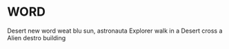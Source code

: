 # WORD
Desert new word weat blu sun, astronauta Explorer walk in a Desert cross a Alien destro building
